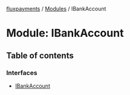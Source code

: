[fluxpayments](../README.md) / [Modules](../modules.md) / IBankAccount

# Module: IBankAccount

## Table of contents

### Interfaces

- [IBankAccount](../interfaces/IBankAccount.IBankAccount.md)
